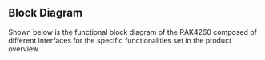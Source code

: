 ## Block Diagram

Shown below is the functional block diagram of the RAK4260 composed of different interfaces for the specific functionalities set in the product overview.

<rk-img
  src="/assets/images/datasheet/rak4260/block_diagram.png"
  width="100%"
  figure-number="1"
  caption="RAK4260 Interfaces"
/>